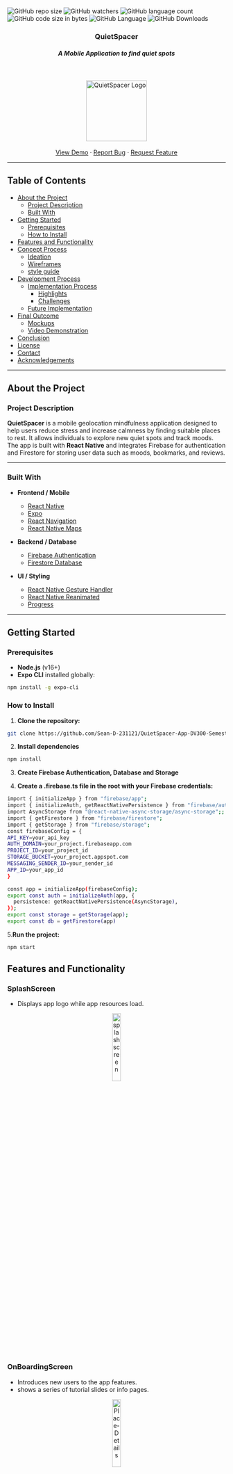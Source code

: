 
<br />

![GitHub repo size](https://img.shields.io/github/repo-size/Sean-D-231121/QuietSpacer-App-DV300-Semester-2-Term-3)
![GitHub watchers](https://img.shields.io/github/watchers/Sean-D-231121/QuietSpacer-App-DV300-Semester-2-Term-3)
![GitHub language count](https://img.shields.io/github/languages/count/Sean-D-231121/QuietSpacer-App-DV300-Semester-2-Term-3)
![GitHub code size in bytes](https://img.shields.io/github/languages/code-size/Sean-D-231121/QuietSpacer-App-DV300-Semester-2-Term-3)
![GitHub Language](https://img.shields.io/github/languages/top/Sean-D-231121/QuietSpacer-App-DV300-Semester-2-Term-3)
![GitHub Downloads](https://img.shields.io/github/downloads/Sean-D-231121/QuietSpacer-App-DV300-Semester-2-Term-3/total)


<h3 align="center">QuietSpacer</h3>
<h5 align="center">A Mobile Application to find quiet spots</h5>
</br>
<p align="center">
  <a href="https://github.com/Sean-D-231121/QuietSpacer-App-DV300-Semester-2-Term-3">
    <img src="assets/logo.png" align="center" alt="QuietSpacer Logo" width="auto" height="140">
  </a>
  <br />
  <br />
  <a href="https://drive.google.com/your-demo-link">View Demo</a>
  ·
  <a href="https://github.com/Sean-D-231121/QuietSpacer-App-DV300-Semester-2-Term-3/issues">Report Bug</a>
  ·
  <a href="https://github.com/Sean-D-231121/QuietSpacer-App-DV300-Semester-2-Term-3/issues">Request Feature</a>
</p>

---

## Table of Contents

* [About the Project](#about-the-project)
  * [Project Description](#project-description)
  * [Built With](#built-with)
* [Getting Started](#getting-started)
  * [Prerequisites](#prerequisites)
  * [How to Install](#how-to-install)
* [Features and Functionality](#features-and-functionality)
* [Concept Process](#concept-process)
  * [Ideation](#ideation)
  * [Wireframes](#wireframes)
  * [style guide](#style-guide)
* [Development Process](#development-process)
  * [Implementation Process](#implementation-process)
    * [Highlights](#highlights)
    * [Challenges](#challenges)
  * [Future Implementation](#future-implementation)
* [Final Outcome](#final-outcome)
  * [Mockups](#mockups)
  * [Video Demonstration](#video-demonstration)
* [Conclusion](#conclusion)
* [License](#license)
* [Contact](#contact)
* [Acknowledgements](#acknowledgements)

---
## About the Project
### Project Description

**QuietSpacer** is a mobile geolocation mindfulness application designed to help users reduce stress and increase calmness by finding suitable places to rest. It allows individuals to explore new quiet spots and track moods. The app is built with **React Native** and integrates Firebase for authentication and Firestore for storing user data such as moods, bookmarks, and reviews.  

---

### Built With

- **Frontend / Mobile**
  - [React Native](https://reactnative.dev/)
  - [Expo](https://expo.dev/)
  - [React Navigation](https://reactnavigation.org/)
  - [React Native Maps](https://github.com/react-native-maps/react-native-maps)

- **Backend / Database**
  - [Firebase Authentication](https://firebase.google.com/)
  - [Firestore Database](https://firebase.google.com/docs/firestore)

- **UI / Styling**
  - [React Native Gesture Handler](https://docs.swmansion.com/react-native-gesture-handler/)
  - [React Native Reanimated](https://docs.swmansion.com/react-native-reanimated/)
  - [Progress](https://www.npmjs.com/package/react-native-progress)

---

## Getting Started

### Prerequisites

- **Node.js** (v16+)
- **Expo CLI** installed globally:
```sh
npm install -g expo-cli
```
### How to Install
1. **Clone the repository:**
```sh
git clone https://github.com/Sean-D-231121/QuietSpacer-App-DV300-Semester-2-Term-3.git
```
2. **Install dependencies**
```sh
npm install
```
3. **Create Firebase Authentication, Database and Storage**

4. **Create a .firebase.ts file in the root with your Firebase credentials:**
```sh
import { initializeApp } from "firebase/app";
import { initializeAuth, getReactNativePersistence } from "firebase/auth";
import AsyncStorage from "@react-native-async-storage/async-storage";;
import { getFirestore } from "firebase/firestore";
import { getStorage } from "firebase/storage";
const firebaseConfig = {
API_KEY=your_api_key
AUTH_DOMAIN=your_project.firebaseapp.com
PROJECT_ID=your_project_id
STORAGE_BUCKET=your_project.appspot.com
MESSAGING_SENDER_ID=your_sender_id
APP_ID=your_app_id
}

const app = initializeApp(firebaseConfig);
export const auth = initializeAuth(app, {
  persistence: getReactNativePersistence(AsyncStorage),
});
export const storage = getStorage(app);
export const db = getFirestore(app)

```
5.**Run the project:**
```sh
npm start
```


## Features and Functionality

### SplashScreen
- Displays app logo while app resources load.
<p align="center">
 <img src="https://github.com/Sean-D-231121/QuietSpacer-App-DV300-Semester-2-Term-3/blob/main/assets/SplashScreen.png" align="center" alt="splashscreen" width="20%" height="auto">
</p>

### OnBoardingScreen
- Introduces new users to the app features.
- shows a series of tutorial slides or info pages.

<p align="center">
<img src="https://github.com/Sean-D-231121/QuietSpacer-App-DV300-Semester-2-Term-3/blob/main/assets/OnboardingScreen.png" align="center" alt="Place-Details" width="20%" height="auto">
</p>
    
### LoginScreen and Signup
- Handles user authentication and signup.
- includes username email/password inputs and profile image for profile display.
<p align="center">
  <img src="https://github.com/Sean-D-231121/QuietSpacer-App-DV300-Semester-2-Term-3/blob/main/assets/SignUp.png" align="center" alt="Signup" width="20%" height="auto">
  <img src="https://github.com/Sean-D-231121/QuietSpacer-App-DV300-Semester-2-Term-3/blob/main/assets/Login.png" align="center" alt="Login" width="20%" height="auto">
</p>

### HomeScreen
- The main screen after login
- Can look on map for nearby locations which have been marked as quiet and peaceful
- Add new places which you yourself find calming and might want to recommend to others
<p align="center">
  <img src="https://github.com/Sean-D-231121/QuietSpacer-App-DV300-Semester-2-Term-3/blob/main/assets/HomeScreen.png" alt="Homescreen" width="20%" />
  <img src="https://github.com/Sean-D-231121/QuietSpacer-App-DV300-Semester-2-Term-3/blob/main/assets/Add-place.png" alt="Add-place" width="20%" />
  <img src="https://github.com/Sean-D-231121/QuietSpacer-App-DV300-Semester-2-Term-3/blob/main/assets/View-place details.png" alt="View-place-details" width="20%" />
</p>

### Dashboard
- The main dashboard after login.
- Likely displays summaries of user data, moods, or visited places.
<p align="center">
<img src="https://github.com/Sean-D-231121/QuietSpacer-App-DV300-Semester-2-Term-3/blob/main/assets/Dashboard.png" align="center" alt="Dashboard" width="20%" height="auto">
</p>

### BookmarkScreen
- Shows places the user has bookmarked or favorited.
- Each card includes details like place name, calm score and location
<p align="center">
<img src="https://github.com/Sean-D-231121/QuietSpacer-App-DV300-Semester-2-Term-3/blob/main/assets/BookmarkScreen.png" align="center" alt="BookmarkScreen" width="20%" height="auto">
</p>

### PlaceDetailsScreen
- Displays detailed information for a specific place.
- Can bookmark the place for if wanting to be found later
- Add and view other user reviews
- look at calm score
<p align="center">
<img src="https://github.com/Sean-D-231121/QuietSpacer-App-DV300-Semester-2-Term-3/blob/main/assets/Place-Details.png" align="center" alt="Place-Details" width="20%" height="auto">
</p>

### ProfileScreen
- User profile management.
- Look at recently entered moods
<p align="center">
<img src="https://github.com/Sean-D-231121/QuietSpacer-App-DV300-Semester-2-Term-3/blob/main/assets/ProfileScreen.png" align="center" alt="ProfileScreen" width="20%" height="auto">
</p>


## Concept Process

### Ideation
I was Given Three Inspiration Cards:
- Reduce Stress
- Geolocation
- No traditional buttons

I found it challenging to come up with an idea for this my intial idea was to capture sounds in the vicinity and come up with a playlist but thinking back it was too much so I decided to make an app which allows you to mark locations for people who want to relaxing area where they can just relax.

### Wireframes
<p align="center">
<img src="https://github.com/Sean-D-231121/QuietSpacer-App-DV300-Semester-2-Term-3/blob/main/assets/Wireframe-SplashScreen.png" align="center" alt="SplashScreen" width="20%" height="auto">
<img src="https://github.com/Sean-D-231121/QuietSpacer-App-DV300-Semester-2-Term-3/blob/main/assets/Wireframe-Signup.png" align="center" alt="Signup" width="20%" height="auto">
<img src="https://github.com/Sean-D-231121/QuietSpacer-App-DV300-Semester-2-Term-3/blob/main/assets/Wireframe-HomeScreen.png" align="center" alt="HomeScreen" width="20%" height="auto">
<img src="https://github.com/Sean-D-231121/QuietSpacer-App-DV300-Semester-2-Term-3/blob/main/assets/Wireframe-PlaceDetails.png" align="center" alt="PlaceDetails" width="20%" height="auto">
<img src="https://github.com/Sean-D-231121/QuietSpacer-App-DV300-Semester-2-Term-3/blob/main/assets/Wireframe-Add-Place.png" align="center" alt="Add-place" width="20%" height="auto">
<img src="https://github.com/Sean-D-231121/QuietSpacer-App-DV300-Semester-2-Term-3/blob/main/assets/Wireframe-ProfileScreen.png" align="center" alt="ProfileScreen" width="20%" height="auto">
<img src="https://github.com/Sean-D-231121/QuietSpacer-App-DV300-Semester-2-Term-3/blob/main/assets/Wireframe-BookmarkScreen.png" align="center" alt="BookmarkScreen" width="20%" height="auto">
</p>

### Style-Guide
<p align="center">
<img src="https://github.com/Sean-D-231121/QuietSpacer-App-DV300-Semester-2-Term-3/blob/main/assets/logos.png" align="center" alt="Logos" width="20%" height="auto">
<img src="https://github.com/Sean-D-231121/QuietSpacer-App-DV300-Semester-2-Term-3/blob/main/assets/colours.png" align="center" alt="ColourScheme" width="20%" height="auto">
<img src="https://github.com/Sean-D-231121/QuietSpacer-App-DV300-Semester-2-Term-3/blob/main/assets/fonts.png" align="center" alt="Fonts" width="20%" height="auto">
</p>

## Development Process
### Implementation process

* **Frontend** (React-Native + TypeScript + Expo)

  * Set up the react-native expo project.
  * Implemented navigation using react-navigation.
  * Implemented maps using react-native-maps.
  * Implemented Tweening for maps and profile.
  * Used expo-location to find my current location to search for nearby places.

* **Backend** (Firebase Authentication + Firebase Cloud Database + Firebase Cloud Storage)

  * Enabled Authentication of user through email and password and user creation
    in AuthService.ts
  * Able to store and add images to storage in firebase for others reference in
    BucketService.ts
  * Use CRUD Functionality to create, get, update and delete from database
    through DbService.ts

#### Highlights

* Able to add place on map through a long press and store it in database
* Dashboard which keeps track of moods in places
* Reviews which can store calm score and calculate it
* Using Swipe buttons instead of traditonal buttons.
* UI was fun to implement and I felt the packages were easier use.
* Onboarding screen was fun and was the easiest to implement.

#### Challenges

* Adding a place to database and getting the correct information.
* HomeStack was annoying to implement with DrawerNavigation.
* Struggled implementing SplashScreen.
* Showing markers and getting them from database.
* The different UI of android and Iphone.
* native Keyboard conflicts.
* Getting Firebase storage to work.

### Future Implementation

* **Gamification**: Introduce badges or rewards for discovering new quiet places or contributing reviews.
* **Community Features**: Add a feed where users can share experiences, tips, or photos of quiet spots.
* **Mood Journal Enhancements**: Expand tracking to include stress levels, focus, or productivity insights.
* **Push Notifications**: Notify users about nearby quiet spots or reminders to take mindfulness breaks.
* **Directions Support**: Provide direction support for safe travelling.
* **Dark Mode / Theme Customization**: Give users the option to personalize the look and feel of the app.
* 
These are some future implementations which I believe will make it more interactive and fun to use for people who want to find.

## Final Outcome

### Mockups

<p align="center">
<img src="https://github.com/Sean-D-231121/QuietSpacer-App-DV300-Semester-2-Term-3/blob/main/assets/Mockup-1.png" align="center" alt="Mockup-1" width="80%" height="auto">
</p>
<p align="center">
<img src="https://github.com/Sean-D-231121/QuietSpacer-App-DV300-Semester-2-Term-3/blob/main/assets/Mockup-2.png" align="center" alt="Mockup-2" width="80%" height="auto">
</p>
<p align="center">
<img src="https://github.com/Sean-D-231121/QuietSpacer-App-DV300-Semester-2-Term-3/blob/main/assets/Mockup-3.png" align="center" alt="Mockup-3" width="80%" height="auto">
</p>
<p align="center">
<img src="https://github.com/Sean-D-231121/QuietSpacer-App-DV300-Semester-2-Term-3/blob/main/assets/Mockup-4.png" align="center" alt="Mockup-4" width="80%" height="auto">
</p>

### Video Demonstration

[View Demonstration]()

## Conclusion

QuietSpacer successfully combines geolocation, mindfulness, and community-driven features to help users discover peaceful spaces and track their moods. Built with React Native and Firebase, it offers a simple yet engaging way to reduce stress. With future enhancements, it has strong potential to grow into a valuable wellness tool.


## License

Distributed under the MIT License. See `LICENSE` for more information.

---

## Contact

**Sean Dubbelman**  
Email: [231121@virtualwindow.co.za](mailto:231121@virtualwindow.co.za)  
GitHub: [@Sean](https://github.com/Sean-D-231121)


## Acknowledgements
* [Lecturer](https://github.com/Armand-OW)
* **Figma** for wireframing
* **Maps** for react-native-maps
* **react-native-reanimate** for animations
* **Firebase** for authentication, storage and CRUD functionality
* **React-native** for app building
* **expo** for development / runtime and some native functions
* [YouTube](https://www.youtube.com/)



